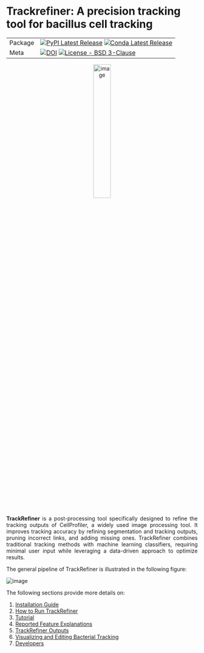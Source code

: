 # Trackrefiner: A precision tracking tool for bacillus cell tracking

| | |
| --- | --- |
| Package | [![PyPI Latest Release](https://img.shields.io/pypi/v/trackrefiner)](https://pypi.org/project/TrackRefiner/) [![Conda Latest Release](https://img.shields.io/conda/v/ingalls-lab/trackrefiner)](https://anaconda.org/ingalls-lab/trackrefiner) |
| Meta | [![DOI](https://img.shields.io/badge/DOI-10.1101/2025.02.13.637647-blue.svg)](https://www.biorxiv.org/content/10.1101/2025.02.13.637647v1) [![License - BSD 3-Clause](https://img.shields.io/github/license/ingallslab/trackrefiner)](https://github.com/ingallslab/Trackrefiner/blob/main/LICENSE.md) |


<p align="center">
  <img src="https://github.com/user-attachments/assets/4d8233d0-e699-4c7b-9fc3-6a25920e515f" alt="image" width="30%"/>
</p>

<div align="justify"> 
  
**TrackRefiner** is a post-processing tool specifically designed to refine the tracking outputs of CellProfiler, a widely used image processing tool. It improves tracking accuracy by refining segmentation and tracking outputs, pruning incorrect links, and adding missing ones. TrackRefiner combines traditional tracking methods with machine learning classifiers, requiring minimal user input while leveraging a data-driven approach to optimize results.

The general pipeline of TrackRefiner is illustrated in the following figure:

![image](https://github.com/user-attachments/assets/27ab0b8c-5437-4376-80a9-13c5163ec20e)

The following sections provide more details on:
1.	<a href='https://github.com/ingallslab/Trackrefiner/wiki/Installation-Guide'>Installation Guide</a>
2.	<a href='https://github.com/ingallslab/Trackrefiner/wiki/How-to-Run-TrackRefiner'>How to Run TrackRefiner</a>
3.	<a href='https://github.com/ingallslab/Trackrefiner/wiki/Tutorial'>Tutorial</a>
4.	<a href='https://github.com/ingallslab/Trackrefiner/wiki/Reported-Feature-Explanations'>Reported Feature Explanations</a>
5.	<a href='https://github.com/ingallslab/Trackrefiner/wiki/TrackRefiner-Outputs'>TrackRefiner Outputs</a>
6.	<a href='https://github.com/ingallslab/Trackrefiner/wiki/Visualizing-and-Editing-Bacterial-Tracking'>Visualizing and Editing Bacterial Tracking</a>
7.	<a href='https://github.com/ingallslab/Trackrefiner/wiki/Developers'>Developers</a>

</div>
